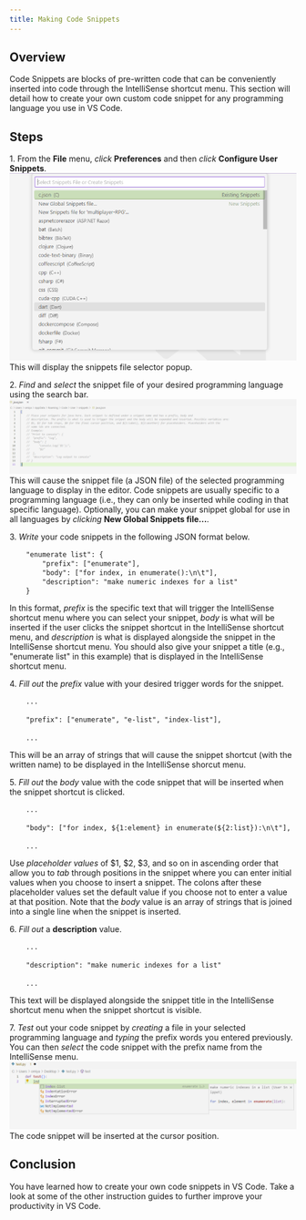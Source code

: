 ```yaml
---
title: Making Code Snippets
---
```

## Overview
Code Snippets are blocks of pre-written code that can be conveniently inserted into code through the IntelliSense shortcut menu. This section will detail how to create your own custom code snippet for any programming language you use in VS Code.  

## Steps
1\. From the **File** menu, *click* **Preferences** and then *click* **Configure User Snippets**.
![image](images/page4-img1.png)  
This will display the snippets file selector popup.  
  
2\. *Find* and *select* the snippet file of your desired programming language using the search bar.
![image](images/page4-img2.PNG)
This will cause the snippet file (a JSON file) of the selected programming language to display in the editor. Code snippets are usually specific to a programming language (i.e., they can only be inserted while coding in that specific language). Optionally, you can make your snippet global for use in all languages by *clicking* **New Global Snippets file...**.  
  
3\. *Write* your code snippets in the following JSON format below.
```
    "enumerate list": {
		"prefix": ["enumerate"],
		"body": ["for index, in enumerate():\n\t"],
		"description": "make numeric indexes for a list"
    }
```
In this format, *prefix* is the specific text that will trigger the IntelliSense shortcut menu where you can select your snippet, *body* is what will be inserted if the user clicks the snippet shortcut in the IntelliSense shortcut menu, and *description* is what is displayed alongside the snippet in the IntelliSense shortcut menu. You should also give your snippet a title (e.g., "enumerate list" in this example) that is displayed in the IntelliSense shortcut menu.
  
4\. *Fill out* the *prefix* value with your desired trigger words for the snippet.
```
    ...

    "prefix": ["enumerate", "e-list", "index-list"],

    ...
```
 This will be an array of strings that will cause the snippet shortcut (with the written name) to be displayed in the IntelliSense shorcut menu.
  
5\. *Fill out* the *body* value with the code snippet that will be inserted when the snippet shortcut is clicked.
```
    ...

    "body": ["for index, ${1:element} in enumerate(${2:list}):\n\t"],

    ...
```
Use *placeholder values* of $1, $2, $3, and so on in ascending order that allow you to *tab* through positions in the snippet where you can enter initial values when you choose to insert a snippet. The colons after these placeholder values set the default value if you choose not to enter a value at that position. Note that the *body* value is an array of strings that is joined into a single line when the snippet is inserted.
  
6\. *Fill out* a **description** value.
```
    ...

	"description": "make numeric indexes for a list"

    ...
```
This text will be displayed alongside the snippet title in the IntelliSense shortcut menu when the snippet shortcut is visible. 
  
7\. *Test* out your code snippet by *creating* a file in your selected programming language and *typing* the prefix words you entered previously. You can then *select* the code snippet with the prefix name from the IntelliSense menu.
![image](images/page4-img3.png)
The code snippet will be inserted at the cursor position.

## Conclusion
You have learned how to create your own code snippets in VS Code. Take a look at some of the other instruction guides to further improve your productivity in VS Code.